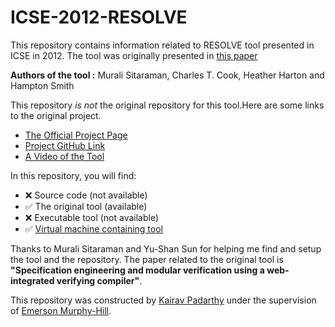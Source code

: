 # ICSE-2012-RESOLVE
This repository contains information related to RESOLVE tool presented in ICSE in 2012. The tool was originally presented in [this paper](http://ieeexplore.ieee.org/xpl/login.jsp?tp=&arnumber=6227243&url=http%3A%2F%2Fieeexplore.ieee.org%2Fxpls%2Fabs_all.jsp%3Farnumber%3D6227243)

<b>Authors of the tool :</b> Murali Sitaraman, Charles T. Cook, Heather Harton and Hampton Smith

This repository _is not_ the original repository for this tool.Here are some links to the original project.
* [The Official Project Page](http://www.cs.clemson.edu/resolve/index.html)
* [Project GitHub Link](https://github.com/ClemsonRSRG/RESOLVE)
* [A Video of the Tool](https://www.youtube.com/watch?v=9vg3WuxeOkA)

In this repository, you will find:
* :x: Source code (not available)
* :white_check_mark: The original tool (available)
* :x: Executable tool (not available)
* :white_check_mark: [Virtual machine containing tool](http://go.ncsu.edu/SE-tool-VMs)

Thanks to Murali Sitaraman and Yu-Shan Sun for helping me find and setup the tool and the repository.
The paper related to the original tool is <b>"Specification engineering and modular verification using a web-integrated verifying compiler"</b>. 

This repository was constructed by [Kairav Padarthy](https://github.com/kairav) under the supervision of [Emerson Murphy-Hill](https://github.com/CaptainEmerson).  
